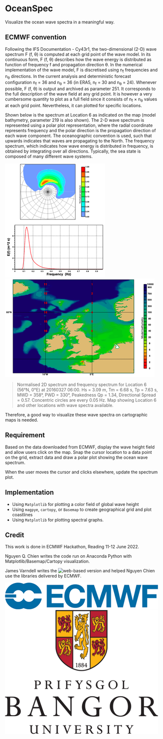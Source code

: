 # OceanSpec
Visualize the ocean wave spectra in a meaningful way. 


## ECMWF convention

Following the IFS Documentation - Cy43r1, the two-dimensional (2-D) wave spectrum F (f, θ) is computed at each grid point of the wave model. In its continuous form, F (f, θ) describes how the wave energy is distributed as function of frequency f and propagation direction θ. In the numerical implementation of the wave model, F is discretised using n<sub>f</sub> frequencies and n<sub>θ</sub> directions. In the current analysis and deterministic forecast configuration n<sub>f</sub> = 36 and n<sub>θ</sub> = 36 (in ERA5, n<sub>f</sub> = 30 and n<sub>θ</sub> = 24). Whenever possible, F (f, θ) is output and archived as parameter 251. It corresponds to the full description of the wave field at any grid point. It is however a very cumbersome quantity to plot as a full field since it consists of n<sub>f</sub> × n<sub>θ</sub> values at each grid point. Nevertheless, it can plotted for specific locations. 

Shown below is the spectrum at Location 6 as indicated on the map (model bathymetry, parameter 219 is also shown). The 2-D wave spectrum is represented using a polar plot representation, where the radial coordinate represents frequency and the polar direction is the propagation direction of each wave component. The oceanographic convention is used, such that upwards indicates that waves are propagating to the North. The frequency spectrum, which indicates how wave energy is distributed in frequency, is obtained by integrating over all directions. Typically, the sea state is composed of many different wave systems.

![Normalised 2D spectrum and frequency spectrum for Location 6](fig/wave_spectrum_Location_6_ECMWF.png) ![Map of bathymetry and locations where wave spectra are available](fig/map_wave_bathy_ECMWF.png)
> Normalised 2D spectrum and frequency spectrum for Location 6 (56°N, 0°E) at 20160327 06:00. Hs = 3.09 m, Tm = 6.68 s, Tp = 7.63 s, MWD = 358°, PWD = 330°, Peakedness Qp = 1.34, Directional Spread = 0.57. Concentric circles are every 0.05 Hz. Map showing Location 6 and other locations with wave spectra available.


Therefore, a good way to visualize these wave spectra on cartographic maps is needed.

## Requirement

Based on the data downloaded from ECMWF, display the wave height field and allow users click on the map. Snap the cursor location to a data point on the grid, extract data and draw a polar plot showing the ocean wave spectrum. 

When the user moves the cursor and clicks elsewhere, update the spectrum plot.

## Implementation

* Using `Matplotlib` for plotting a color field of global wave height
* Using `magpye`, `cartopy`, or `Basemap` to create geographical grid and plot coastlines
* Using `Matplotlib` for plotting spectral graphs.

## Credit

This work is done in ECMWF Hackathon, Reading 11-12 June 2022.

Nguyen Q. Chien writes the code run on Anaconda Python with Matplotlib/Basemap/Cartopy visualization.

James Varndell writes the ![web-based version](https://cds-dev.copernicus-climate.eu/apps/c3s/app-hackathon-wave-spectrum) and helped Nguyen Chien use the libraries delivered by ECMWF.

![ECMWF logo](fig/ECWMF-logo.png) ![Bangor logo](fig/Bangor-logo.png)

